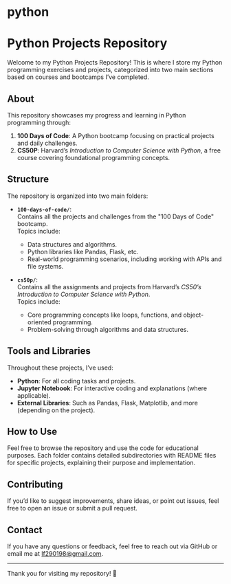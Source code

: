 # python
# Python Projects Repository  

Welcome to my Python Projects Repository! This is where I store my Python programming exercises and projects, categorized into two main sections based on courses and bootcamps I’ve completed.  

## About  

This repository showcases my progress and learning in Python programming through:  

1. **100 Days of Code**: A Python bootcamp focusing on practical projects and daily challenges.  
2. **CS50P**: Harvard’s *Introduction to Computer Science with Python*, a free course covering foundational programming concepts.  

## Structure  

The repository is organized into two main folders:  

- **`100-days-of-code/`**:  
  Contains all the projects and challenges from the "100 Days of Code" bootcamp.  
  Topics include:  
  - Data structures and algorithms.  
  - Python libraries like Pandas, Flask, etc.  
  - Real-world programming scenarios, including working with APIs and file systems. 

- **`cs50p/`**:  
  Contains all the assignments and projects from Harvard’s *CS50’s Introduction to Computer Science with Python*.  
  Topics include:  
  - Core programming concepts like loops, functions, and object-oriented programming.  
  - Problem-solving through algorithms and data structures.  

## Tools and Libraries  

Throughout these projects, I’ve used:  

- **Python**: For all coding tasks and projects.  
- **Jupyter Notebook**: For interactive coding and explanations (where applicable).  
- **External Libraries**: Such as Pandas, Flask, Matplotlib, and more (depending on the project).  

## How to Use  

Feel free to browse the repository and use the code for educational purposes. Each folder contains detailed subdirectories with README files for specific projects, explaining their purpose and implementation.  

## Contributing  

If you’d like to suggest improvements, share ideas, or point out issues, feel free to open an issue or submit a pull request.  


## Contact  

If you have any questions or feedback, feel free to reach out via GitHub or email me at lf290198@gmail.com.  

---

Thank you for visiting my repository! 🎉  
